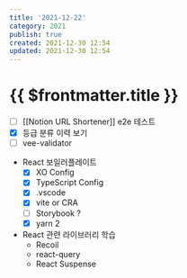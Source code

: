 ```yaml
---
title: '2021-12-22'
category: 2021
publish: true
created: 2021-12-30 12:54
updated: 2021-12-30 12:54
---
```


# {{ $frontmatter.title }}

- [ ] [[Notion URL Shortener]] e2e 테스트
- [x] 등급 분류 이력 보기
- [ ] vee-validator

- React 보일러플레이트
  - [x] XO Config
  - [x] TypeScript Config
  - [x] .vscode
  - [x] vite or CRA
  - [ ] Storybook ?
  - [x] yarn 2
- React 관련 라이브러리 학습
  - Recoil
  - react-query
  - React Suspense
